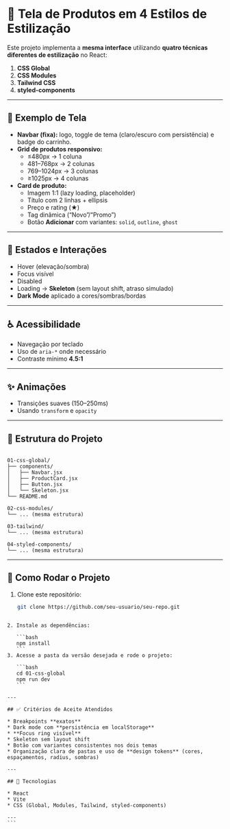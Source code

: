 # 🛒 Tela de Produtos em 4 Estilos de Estilização

Este projeto implementa a **mesma interface** utilizando **quatro técnicas diferentes de estilização** no React:

1. **CSS Global**  
2. **CSS Modules**  
3. **Tailwind CSS**  
4. **styled-components**

---

## 📌 Exemplo de Tela

- **Navbar (fixa):** logo, toggle de tema (claro/escuro com persistência) e badge do carrinho.  
- **Grid de produtos responsivo:**  
  - ≤480px → 1 coluna  
  - 481–768px → 2 colunas  
  - 769–1024px → 3 colunas  
  - ≥1025px → 4 colunas  
- **Card de produto:**  
  - Imagem 1:1 (lazy loading, placeholder)  
  - Título com 2 linhas + ellipsis  
  - Preço e rating (★)  
  - Tag dinâmica (“Novo”/“Promo”)  
  - Botão **Adicionar** com variantes: `solid`, `outline`, `ghost`  

---

## 🎨 Estados e Interações

- Hover (elevação/sombra)  
- Focus visível  
- Disabled  
- Loading → **Skeleton** (sem layout shift, atraso simulado)  
- **Dark Mode** aplicado a cores/sombras/bordas  

---

## ♿ Acessibilidade

- Navegação por teclado  
- Uso de `aria-*` onde necessário  
- Contraste mínimo **4.5:1**  

---

## ✨ Animações

- Transições suaves (150–250ms)  
- Usando `transform` e `opacity`  

---

## 📂 Estrutura do Projeto

```

01-css-global/
├── components/
│   ├── Navbar.jsx
│   ├── ProductCard.jsx
│   ├── Button.jsx
│   └── Skeleton.jsx
└── README.md

02-css-modules/
└── ... (mesma estrutura)

03-tailwind/
└── ... (mesma estrutura)

04-styled-components/
└── ... (mesma estrutura)

````


---

## 🚀 Como Rodar o Projeto

1. Clone este repositório:
   ```bash
   git clone https://github.com/seu-usuario/seu-repo.git
````

2. Instale as dependências:

   ```bash
   npm install
   ```
3. Acesse a pasta da versão desejada e rode o projeto:

   ```bash
   cd 01-css-global
   npm run dev
   ```

---

## ✅ Critérios de Aceite Atendidos

* Breakpoints **exatos**
* Dark mode com **persistência em localStorage**
* **Focus ring visível**
* Skeleton sem layout shift
* Botão com variantes consistentes nos dois temas
* Organização clara de pastas e uso de **design tokens** (cores, espaçamentos, radius, sombras)

---

## 📖 Tecnologias

* React
* Vite
* CSS (Global, Modules, Tailwind, styled-components)

---
```
